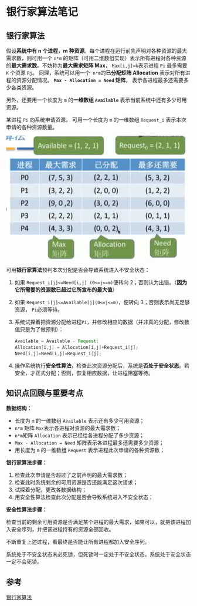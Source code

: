 # 银行家算法笔记

## 银行家算法

假设**系统中有 n 个进程，m 种资源**。每个进程在运行前先声明对各种资源的最大需求数，则可用一个 `n*m` 的矩阵（可用二维数组实现）表示所有进程对各种资源的**最大需求数**。不妨称为**最大需求矩阵 Max**， `Max[i,j]=k`表示进程 `Pi` 最多需要 `K` 个资源 `Rj`。 同理，系统可以用一个` n*m`的**已分配矩阵 Allocation** 表示对所有进程的资源分配情况。 **`Max - Allocation = Need` 矩阵**， 表示各进程最多还需要多少各类资源。

另外，还要用一个长度为 `m` 的**一维数组 `Available`** 表示当前系统中还有多少可用资源。

某进程 `Pi` 向系统申请资源， 可用一个长度为 `m` 的一维数组 `Request_i` 表示本次申请的各种资源数量。

![image-20200802150136667](银行家算法笔记.assets/image-20200802150136667.png)

可用**银行家算法**预判本次分配是否会导致系统进入不安全状态：

1. 如果 `Request_i[j]<=Need[i,j] (0<=j<=m)`便转向 2；否则认为出错。（**因为它所需要的资源数已超过它所宣布的最大值**）

2. 如果 `Request_i[j]<=Available[j](0<=j<=m)`，便转向 3；否则表示尚无足够资源， `Pi`必须等待。

3. 系统试探着把资源分配给进程`Pi`，并修改相应的数据（并非真的分配，修改数值只是为了做预判）：

   ```java
   Available = Available - Request;
   Allocation[i,j] = Allocation[i,j]+Request_i[j];
   Need[i,j]=Need[i,j]=Request_i[j];
   ```

4. 操作系统执行**安全性算法**，检查此次资源分配后，系统是**否处于安全状态**。若安全，才正式分配；否则，恢复相应数据，让进程阻塞等待。

## 知识点回顾与重要考点

**数据结构：**

* 长度为 `m` 的一维数组 `Available` 表示还有多少可用资源；
* `n*m` 矩阵 `Max`表示各进程对资源的最大需求数；
* `n*m`矩阵 `Allocation` 表示已经给各进程分配了多少资源；
* `Max - Allocation = Need` 矩阵表示各进程最多还需要多少资源；
* 用长度为 `m` 的一维数组 `Request` 表示进程此次申请的各种资源数；

**银行家算法步骤：**

1. 检查此次申请是否超过了之前声明的最大需求数；
2. 检查此时系统剩余的可用资源是否还能满足这次请求；
3. 试探着分配，更改各数据结构；
4. 用安全性算法检查此次分配是否会导致系统进入不安全状态；

**安全性算法步骤：**

检查当前的剩余可用资源是否满足某个进程的最大需求，如果可以，就把该进程加入安全序列，并把该进程持有的资源全部回收。

不断重复上述过程，看最终是否能让所有进程都加入安全序列。

系统处于不安全状态未必死锁，但死锁时一定处于不安全状态。系统处于安全状态一定不会死锁。

## 参考

[银行家算法](https://zh.wikipedia.org/wiki/%E9%93%B6%E8%A1%8C%E5%AE%B6%E7%AE%97%E6%B3%95#%E5%AE%89%E5%85%A8%E5%92%8C%E4%B8%8D%E5%AE%89%E5%85%A8%E7%9A%84%E7%8A%B6%E6%80%81)